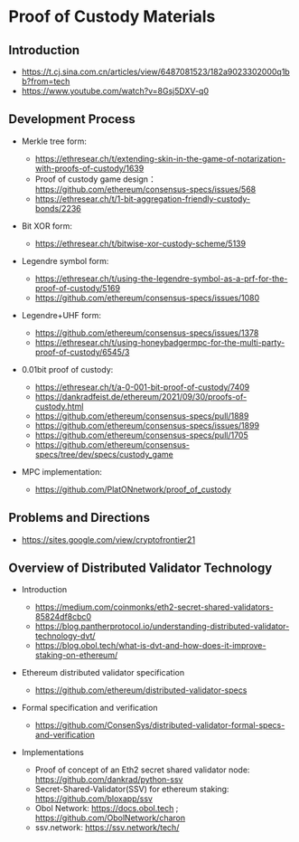 # Proof of Custody Materials

## Introduction
* https://t.cj.sina.com.cn/articles/view/6487081523/182a9023302000q1bb?from=tech
* https://www.youtube.com/watch?v=8Gsj5DXV-q0

## Development Process

* Merkle tree form: 
    * https://ethresear.ch/t/extending-skin-in-the-game-of-notarization-with-proofs-of-custody/1639
    * Proof of custody game design：https://github.com/ethereum/consensus-specs/issues/568
    * https://ethresear.ch/t/1-bit-aggregation-friendly-custody-bonds/2236

* Bit XOR form:
    * https://ethresear.ch/t/bitwise-xor-custody-scheme/5139

* Legendre symbol form:
    * https://ethresear.ch/t/using-the-legendre-symbol-as-a-prf-for-the-proof-of-custody/5169
    * https://github.com/ethereum/consensus-specs/issues/1080

* Legendre+UHF form:
    * https://github.com/ethereum/consensus-specs/issues/1378
    * https://ethresear.ch/t/using-honeybadgermpc-for-the-multi-party-proof-of-custody/6545/3

* 0.01bit proof of custody:
    * https://ethresear.ch/t/a-0-001-bit-proof-of-custody/7409
    * https://dankradfeist.de/ethereum/2021/09/30/proofs-of-custody.html
    * https://github.com/ethereum/consensus-specs/pull/1889
    * https://github.com/ethereum/consensus-specs/issues/1899
    * https://github.com/ethereum/consensus-specs/pull/1705
    * https://github.com/ethereum/consensus-specs/tree/dev/specs/custody_game

* MPC implementation:
    * https://github.com/PlatONnetwork/proof_of_custody

## Problems and Directions
* https://sites.google.com/view/cryptofrontier21

## Overview of Distributed Validator Technology

* Introduction
    * https://medium.com/coinmonks/eth2-secret-shared-validators-85824df8cbc0
    * https://blog.pantherprotocol.io/understanding-distributed-validator-technology-dvt/
    * https://blog.obol.tech/what-is-dvt-and-how-does-it-improve-staking-on-ethereum/

* Ethereum distributed validator specification
    * https://github.com/ethereum/distributed-validator-specs

* Formal specification and verification
    * https://github.com/ConsenSys/distributed-validator-formal-specs-and-verification

* Implementations
    * Proof of concept of an Eth2 secret shared validator node: https://github.com/dankrad/python-ssv
    * Secret-Shared-Validator(SSV) for ethereum staking: https://github.com/bloxapp/ssv
    * Obol Network: https://docs.obol.tech ; https://github.com/ObolNetwork/charon
    * ssv.network: https://ssv.network/tech/
